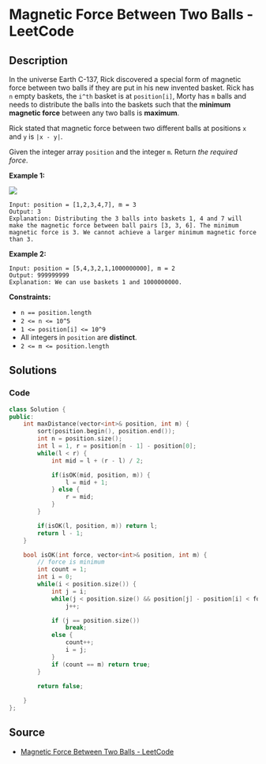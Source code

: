 # Magnetic Force Between Two Balls - LeetCode

## Description

In the universe Earth C-137, Rick discovered a special form of magnetic force between two balls if they are put in his new invented basket. Rick has `n` empty baskets, the `i^th` basket is at `position[i]`, Morty has `m` balls and needs to distribute the balls into the baskets such that the **minimum magnetic force** between any two balls is **maximum**.

Rick stated that magnetic force between two different balls at positions `x` and `y` is `|x - y|`.

Given the integer array `position` and the integer `m`. Return _the required force_.

**Example 1:**

![](https://assets.leetcode.com/uploads/2020/08/11/q3v1.jpg)

```
Input: position = [1,2,3,4,7], m = 3
Output: 3
Explanation: Distributing the 3 balls into baskets 1, 4 and 7 will make the magnetic force between ball pairs [3, 3, 6]. The minimum magnetic force is 3. We cannot achieve a larger minimum magnetic force than 3.

```

**Example 2:**

```
Input: position = [5,4,3,2,1,1000000000], m = 2
Output: 999999999
Explanation: We can use baskets 1 and 1000000000.

```

**Constraints:**

-   `n == position.length`
-   `2 <= n <= 10^5`
-   `1 <= position[i] <= 10^9`
-   All integers in `position` are **distinct**.
-   `2 <= m <= position.length`

## Solutions 

### Code

```cpp
class Solution {
public:
    int maxDistance(vector<int>& position, int m) {
        sort(position.begin(), position.end());
        int n = position.size();
        int l = 1, r = position[n - 1] - position[0];
        while(l < r) {
            int mid = l + (r - l) / 2;

            if(isOK(mid, position, m)) {
                l = mid + 1;
            } else {
                r = mid;
            }
        }

        if(isOK(l, position, m)) return l;
        return l - 1;
    }

    bool isOK(int force, vector<int>& position, int m) {
        // force is minimum
        int count = 1;
        int i = 0;
        while(i < position.size()) {
            int j = i;
            while(j < position.size() && position[j] - position[i] < force)
                j++;

            if (j == position.size()) 
                break;
            else {
                count++;                
                i = j;
            }
            if (count == m) return true;
        }

        return false;
        
    }
};
```

## Source
- [Magnetic Force Between Two Balls - LeetCode](https://leetcode.com/problems/magnetic-force-between-two-balls/description/)